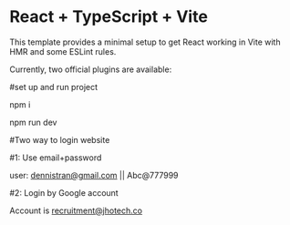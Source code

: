 # React + TypeScript + Vite

This template provides a minimal setup to get React working in Vite with HMR and some ESLint rules.

Currently, two official plugins are available:

#set up and run project

npm i

npm run dev

#Two way to login website

#1: Use email+password

user: dennistran@gmail.com || Abc@777999

#2: Login by Google account

Account is recruitment@jhotech.co
